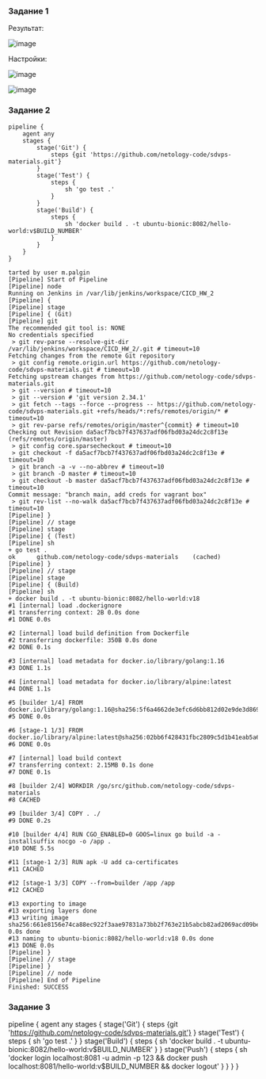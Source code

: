 ### Задание 1

Результат:

![image](https://github.com/MPalgin/Sys_adm_HW/assets/121052923/0ca4487d-7ad8-483d-b948-2c5c57a6ff3c)


Настройки:

![image](https://github.com/MPalgin/Sys_adm_HW/assets/121052923/8a68acec-c045-4e45-aa7b-9512c8119aa2)

![image](https://github.com/MPalgin/Sys_adm_HW/assets/121052923/11dcde1d-f70d-49ea-8538-b39f060bdb29)

### Задание 2

```
pipeline {
    agent any
    stages {
        stage('Git') {
            steps {git 'https://github.com/netology-code/sdvps-materials.git'}
        }
        stage('Test') {
            steps {
                sh 'go test .'
            }
        }
        stage('Build') {
            steps {
                sh 'docker build . -t ubuntu-bionic:8082/hello-world:v$BUILD_NUMBER'
            }
        }
    }
}
```
```
tarted by user m.palgin
[Pipeline] Start of Pipeline
[Pipeline] node
Running on Jenkins in /var/lib/jenkins/workspace/CICD_HW_2
[Pipeline] {
[Pipeline] stage
[Pipeline] { (Git)
[Pipeline] git
The recommended git tool is: NONE
No credentials specified
 > git rev-parse --resolve-git-dir /var/lib/jenkins/workspace/CICD_HW_2/.git # timeout=10
Fetching changes from the remote Git repository
 > git config remote.origin.url https://github.com/netology-code/sdvps-materials.git # timeout=10
Fetching upstream changes from https://github.com/netology-code/sdvps-materials.git
 > git --version # timeout=10
 > git --version # 'git version 2.34.1'
 > git fetch --tags --force --progress -- https://github.com/netology-code/sdvps-materials.git +refs/heads/*:refs/remotes/origin/* # timeout=10
 > git rev-parse refs/remotes/origin/master^{commit} # timeout=10
Checking out Revision da5acf7bcb7f437637adf06fbd03a24dc2c8f13e (refs/remotes/origin/master)
 > git config core.sparsecheckout # timeout=10
 > git checkout -f da5acf7bcb7f437637adf06fbd03a24dc2c8f13e # timeout=10
 > git branch -a -v --no-abbrev # timeout=10
 > git branch -D master # timeout=10
 > git checkout -b master da5acf7bcb7f437637adf06fbd03a24dc2c8f13e # timeout=10
Commit message: "branch main, add creds for vagrant box"
 > git rev-list --no-walk da5acf7bcb7f437637adf06fbd03a24dc2c8f13e # timeout=10
[Pipeline] }
[Pipeline] // stage
[Pipeline] stage
[Pipeline] { (Test)
[Pipeline] sh
+ go test .
ok  	github.com/netology-code/sdvps-materials	(cached)
[Pipeline] }
[Pipeline] // stage
[Pipeline] stage
[Pipeline] { (Build)
[Pipeline] sh
+ docker build . -t ubuntu-bionic:8082/hello-world:v18
#1 [internal] load .dockerignore
#1 transferring context: 2B 0.0s done
#1 DONE 0.0s

#2 [internal] load build definition from Dockerfile
#2 transferring dockerfile: 350B 0.0s done
#2 DONE 0.1s

#3 [internal] load metadata for docker.io/library/golang:1.16
#3 DONE 1.1s

#4 [internal] load metadata for docker.io/library/alpine:latest
#4 DONE 1.1s

#5 [builder 1/4] FROM docker.io/library/golang:1.16@sha256:5f6a4662de3efc6d6bb812d02e9de3d8698eea16b8eb7281f03e6f3e8383018e
#5 DONE 0.0s

#6 [stage-1 1/3] FROM docker.io/library/alpine:latest@sha256:02bb6f428431fbc2809c5d1b41eab5a68350194fb508869a33cb1af4444c9b11
#6 DONE 0.0s

#7 [internal] load build context
#7 transferring context: 2.15MB 0.1s done
#7 DONE 0.1s

#8 [builder 2/4] WORKDIR /go/src/github.com/netology-code/sdvps-materials
#8 CACHED

#9 [builder 3/4] COPY . ./
#9 DONE 0.2s

#10 [builder 4/4] RUN CGO_ENABLED=0 GOOS=linux go build -a -installsuffix nocgo -o /app .
#10 DONE 5.5s

#11 [stage-1 2/3] RUN apk -U add ca-certificates
#11 CACHED

#12 [stage-1 3/3] COPY --from=builder /app /app
#12 CACHED

#13 exporting to image
#13 exporting layers done
#13 writing image sha256:661e8156e74ca88ec922f3aae97831a73bb2f763e21b5abcb82ad2069acd09be 0.0s done
#13 naming to ubuntu-bionic:8082/hello-world:v18 0.0s done
#13 DONE 0.0s
[Pipeline] }
[Pipeline] // stage
[Pipeline] }
[Pipeline] // node
[Pipeline] End of Pipeline
Finished: SUCCESS
```
### Задание 3

pipeline {
    agent any
    stages {
        stage('Git') {
            steps {git 'https://github.com/netology-code/sdvps-materials.git'}
        }
        stage('Test') {
            steps {
                sh 'go test .'
            }
        }
        stage('Build') {
            steps {
                sh 'docker build . -t ubuntu-bionic:8082/hello-world:v$BUILD_NUMBER'
            }
        }
        stage('Push') {
            steps {
                sh 'docker login localhost:8081 -u admin -p 123 && docker push localhost:8081/hello-world:v$BUILD_NUMBER && docker logout'
            }
        }
    }
}

